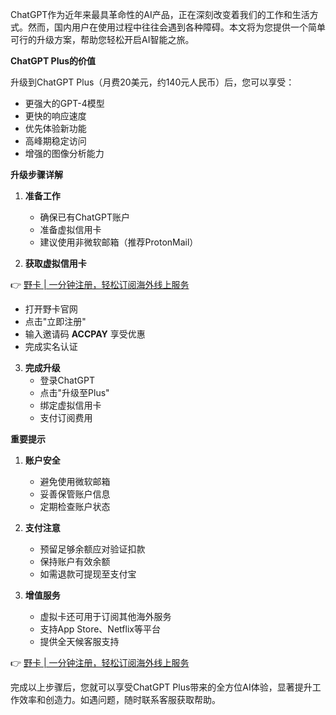 ChatGPT作为近年来最具革命性的AI产品，正在深刻改变着我们的工作和生活方式。然而，国内用户在使用过程中往往会遇到各种障碍。本文将为您提供一个简单可行的升级方案，帮助您轻松开启AI智能之旅。

**ChatGPT Plus的价值**

升级到ChatGPT Plus（月费20美元，约140元人民币）后，您可以享受：
- 更强大的GPT-4模型
- 更快的响应速度
- 优先体验新功能
- 高峰期稳定访问
- 增强的图像分析能力

**升级步骤详解**

1. **准备工作**
   - 确保已有ChatGPT账户
   - 准备虚拟信用卡
   - 建议使用非微软邮箱（推荐ProtonMail）

2. **获取虚拟信用卡**

👉 [野卡 | 一分钟注册，轻松订阅海外线上服务](https://bit.ly/bewildcard)

- 打开野卡官网
- 点击"立即注册"
- 输入邀请码 **ACCPAY** 享受优惠
- 完成实名认证

3. **完成升级**
   - 登录ChatGPT
   - 点击"升级至Plus"
   - 绑定虚拟信用卡
   - 支付订阅费用

**重要提示**

1. **账户安全**
   - 避免使用微软邮箱
   - 妥善保管账户信息
   - 定期检查账户状态

2. **支付注意**
   - 预留足够余额应对验证扣款
   - 保持账户有效余额
   - 如需退款可提现至支付宝

3. **增值服务**
   - 虚拟卡还可用于订阅其他海外服务
   - 支持App Store、Netflix等平台
   - 提供全天候客服支持

👉 [野卡 | 一分钟注册，轻松订阅海外线上服务](https://bit.ly/bewildcard)

完成以上步骤后，您就可以享受ChatGPT Plus带来的全方位AI体验，显著提升工作效率和创造力。如遇问题，随时联系客服获取帮助。